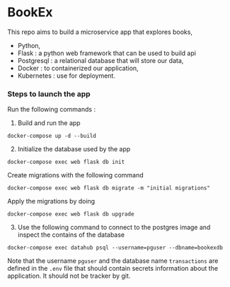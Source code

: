 # BookEx

This repo aims to build a microservice app that explores books,

* Python,
* Flask : a python web framework that can be used to build api
* Postgresql : a relational database that will store our data,
* Docker : to containerized our application,
* Kubernetes : use for deployment.

### Steps to launch the app
Run the following commands :
1. Build and run the app 
```commandline
docker-compose up -d --build 
```
2. Initialize the database used by the app
```commandline
docker-compose exec web flask db init
```
Create migrations with the following command
```commandline
docker-compose exec web flask db migrate -m "initial migrations"
```
Apply the migrations by doing
```commandline
docker-compose exec web flask db upgrade
```
3. Use the following command to connect to the postgres image and inspect the contains of the database
```commandline
docker-compose exec datahub psql --username=pguser --dbname=bookexdb
```
Note that the username ```pguser``` and the database name ```transactions``` are
defined in the ```.env``` file that should contain secrets information about
the application. It should not be tracker by git.
